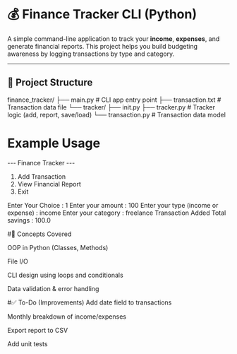 # 💰 Finance Tracker CLI (Python)

A simple command-line application to track your **income**, **expenses**, and generate financial reports. This project helps you build budgeting awareness by logging transactions by type and category.

---

## 📂 Project Structure

finance_tracker/
├── main.py # CLI app entry point
├── transaction.txt # Transaction data file
└── tracker/
├── init.py
├── tracker.py # Tracker logic (add, report, save/load)
└── transaction.py # Transaction data model

# Example Usage

--- Finance Tracker ---
1. Add Transaction
2. View Financial Report
3. Exit

Enter Your Choice : 1
Enter your amount : 100
Enter your type (income or expense) : income
Enter your category : freelance
Transaction Added
Total savings : 100.0 

 #🧠 Concepts Covered


OOP in Python (Classes, Methods)

File I/O

CLI design using loops and conditionals

Data validation & error handling

#✅ To-Do (Improvements)
 Add date field to transactions

 Monthly breakdown of income/expenses

 Export report to CSV

 Add unit tests


